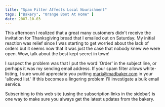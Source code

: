 ```yaml
---
title: "Spam Filter Affects Local Nourishment"
tags: ["Bakery", "Orange Boot At Home" ] 
date: 2007-10-03
---
```


This afternoon I realized that a great many customers didn't receive the invitation for Thanksgiving bread that I emailed out on Saturday. My initial reaction was relief since I was starting to get worried about the lack of orders but it seems now that it was just the case that nobody knew we were open. Wow, talk about the best kept secret in town!

I suspect the problem was that I put the word 'Order' in the subject line, or perhaps it was my sending email address. If your spam filter allows white-listing, I sure would appreciate you putting mark@madbaker.com in your 'allowed list.' If this becomes a lingering problem I'll investigate a bulk email service.

Subscribing to this web site (using the subscription links in the sidebar) is one way to make sure you always get the latest updates from the bakery.
